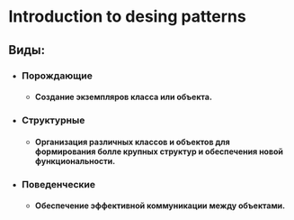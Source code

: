 Introduction to desing patterns
===============================
## Виды:
- ### Порождающие 
  - #### Создание экземпляров класса или объекта.
- ### Структурные
  - #### Организация различных классов и объектов для формирования болле крупных структур и обеспечения новой функциональности.
- ### Поведенческие 
  - #### Обеспечение эффективной коммуникации между объектами.
